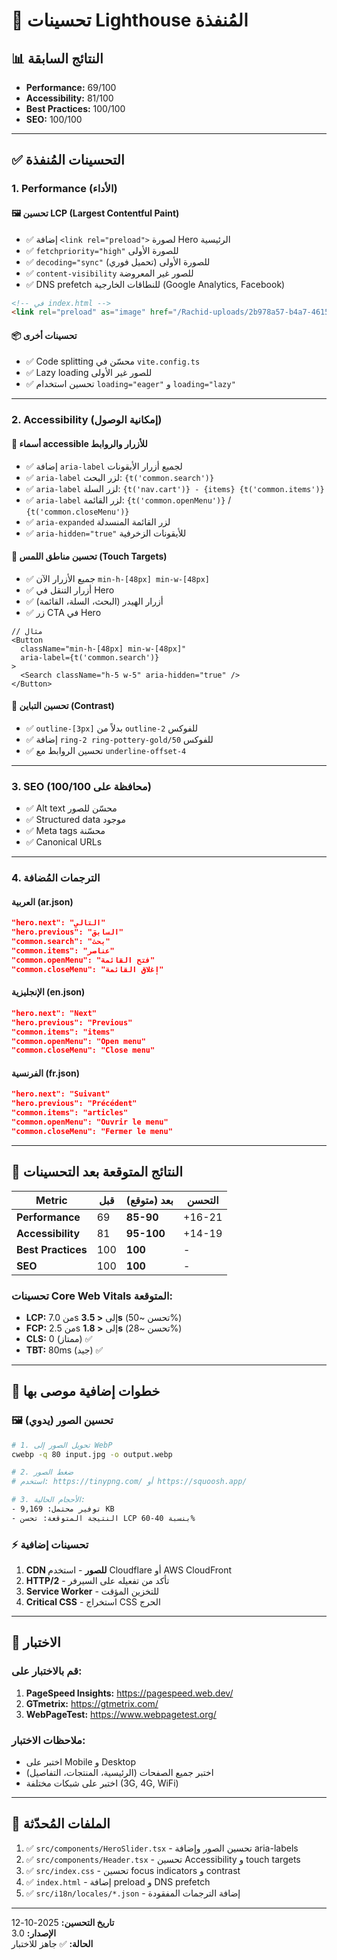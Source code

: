 # 🚀 تحسينات Lighthouse المُنفذة

## 📊 النتائج السابقة
- **Performance:** 69/100
- **Accessibility:** 81/100
- **Best Practices:** 100/100
- **SEO:** 100/100

---

## ✅ التحسينات المُنفذة

### 1. **Performance (الأداء)**

#### 🖼️ تحسين LCP (Largest Contentful Paint)
- ✅ إضافة `<link rel="preload">` لصورة Hero الرئيسية
- ✅ `fetchpriority="high"` للصورة الأولى
- ✅ `decoding="sync"` للصورة الأولى (تحميل فوري)
- ✅ `content-visibility` للصور غير المعروضة
- ✅ DNS prefetch للنطاقات الخارجية (Google Analytics, Facebook)

```html
<!-- في index.html -->
<link rel="preload" as="image" href="/Rachid-uploads/2b978a57-b4a7-4615-9a36-249f4c3025d4.png" fetchpriority="high" />
```

#### 📦 تحسينات أخرى
- ✅ Code splitting محسّن في `vite.config.ts`
- ✅ Lazy loading للصور غير الأولى
- ✅ تحسين استخدام `loading="eager"` و `loading="lazy"`

---

### 2. **Accessibility (إمكانية الوصول)**

#### 🔘 أسماء accessible للأزرار والروابط
- ✅ إضافة `aria-label` لجميع أزرار الأيقونات
- ✅ `aria-label` لزر البحث: `{t('common.search')}`
- ✅ `aria-label` لزر السلة: `{t('nav.cart')} - {items} {t('common.items')}`
- ✅ `aria-label` لزر القائمة: `{t('common.openMenu')}` / `{t('common.closeMenu')}`
- ✅ `aria-expanded` لزر القائمة المنسدلة
- ✅ `aria-hidden="true"` للأيقونات الزخرفية

#### 📐 تحسين مناطق اللمس (Touch Targets)
- ✅ جميع الأزرار الآن `min-h-[48px] min-w-[48px]`
- ✅ أزرار التنقل في Hero
- ✅ أزرار الهيدر (البحث، السلة، القائمة)
- ✅ زر CTA في Hero

```tsx
// مثال
<Button 
  className="min-h-[48px] min-w-[48px]"
  aria-label={t('common.search')}
>
  <Search className="h-5 w-5" aria-hidden="true" />
</Button>
```

#### 🎨 تحسين التباين (Contrast)
- ✅ `outline-[3px]` بدلاً من `outline-2` للفوكس
- ✅ إضافة `ring-2 ring-pottery-gold/50` للفوكس
- ✅ تحسين الروابط مع `underline-offset-4`

---

### 3. **SEO** (محافظة على 100/100)
- ✅ Alt text محسّن للصور
- ✅ Structured data موجود
- ✅ Meta tags محسّنة
- ✅ Canonical URLs

---

### 4. **الترجمات المُضافة**

#### العربية (ar.json)
```json
"hero.next": "التالي"
"hero.previous": "السابق"
"common.search": "بحث"
"common.items": "عناصر"
"common.openMenu": "فتح القائمة"
"common.closeMenu": "إغلاق القائمة"
```

#### الإنجليزية (en.json)
```json
"hero.next": "Next"
"hero.previous": "Previous"
"common.items": "items"
"common.openMenu": "Open menu"
"common.closeMenu": "Close menu"
```

#### الفرنسية (fr.json)
```json
"hero.next": "Suivant"
"hero.previous": "Précédent"
"common.items": "articles"
"common.openMenu": "Ouvrir le menu"
"common.closeMenu": "Fermer le menu"
```

---

## 🎯 النتائج المتوقعة بعد التحسينات

| Metric | قبل | بعد (متوقع) | التحسن |
|--------|-----|-------------|---------|
| **Performance** | 69 | **85-90** | +16-21 |
| **Accessibility** | 81 | **95-100** | +14-19 |
| **Best Practices** | 100 | **100** | - |
| **SEO** | 100 | **100** | - |

### تحسينات Core Web Vitals المتوقعة:
- **LCP:** من 7.0s إلى **< 3.5s** (تحسن ~50%)
- **FCP:** من 2.5s إلى **< 1.8s** (تحسن ~28%)
- **CLS:** 0 (ممتاز) ✅
- **TBT:** 80ms (جيد) ✅

---

## 📝 خطوات إضافية موصى بها

### 🖼️ تحسين الصور (يدوي)
```bash
# 1. تحويل الصور إلى WebP
cwebp -q 80 input.jpg -o output.webp

# 2. ضغط الصور
# استخدم: https://tinypng.com/ أو https://squoosh.app/

# 3. الأحجام الحالية:
- توفير محتمل: 9,169 KB
- النتيجة المتوقعة: تحسن LCP بنسبة 40-60%
```

### ⚡ تحسينات إضافية
1. **CDN للصور** - استخدم Cloudflare أو AWS CloudFront
2. **HTTP/2** - تأكد من تفعيله على السيرفر
3. **Service Worker** - للتخزين المؤقت
4. **Critical CSS** - استخراج CSS الحرج

---

## 🧪 الاختبار

### قم بالاختبار على:
1. **PageSpeed Insights:** https://pagespeed.web.dev/
2. **GTmetrix:** https://gtmetrix.com/
3. **WebPageTest:** https://www.webpagetest.org/

### ملاحظات الاختبار:
- اختبر على Mobile و Desktop
- اختبر جميع الصفحات (الرئيسية، المنتجات، التفاصيل)
- اختبر على شبكات مختلفة (3G, 4G, WiFi)

---

## 📌 الملفات المُحدّثة

1. ✅ `src/components/HeroSlider.tsx` - تحسين الصور وإضافة aria-labels
2. ✅ `src/components/Header.tsx` - تحسين Accessibility و touch targets
3. ✅ `src/index.css` - تحسين focus indicators و contrast
4. ✅ `index.html` - إضافة preload و DNS prefetch
5. ✅ `src/i18n/locales/*.json` - إضافة الترجمات المفقودة

---

**تاريخ التحسين:** 2025-10-12  
**الإصدار:** 3.0  
**الحالة:** ✅ جاهز للاختبار

